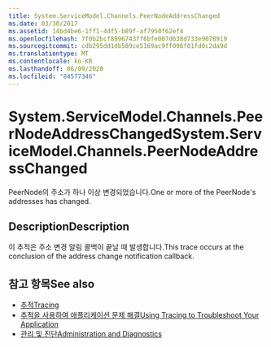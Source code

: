 ```yaml
---
title: System.ServiceModel.Channels.PeerNodeAddressChanged
ms.date: 03/30/2017
ms.assetid: 14bd4be6-1ff1-4df5-b89f-af7950f62ef4
ms.openlocfilehash: 7f0b2bcf8996743ff6bfe007d638d733e9078919
ms.sourcegitcommit: cdb295dd1db589ce5169ac9ff096f01fd0c2da9d
ms.translationtype: MT
ms.contentlocale: ko-KR
ms.lasthandoff: 06/09/2020
ms.locfileid: "84577346"
---
```

# <a name="systemservicemodelchannelspeernodeaddresschanged"></a><span data-ttu-id="08afe-102">System.ServiceModel.Channels.PeerNodeAddressChanged</span><span class="sxs-lookup"><span data-stu-id="08afe-102">System.ServiceModel.Channels.PeerNodeAddressChanged</span></span>
<span data-ttu-id="08afe-103">PeerNode의 주소가 하나 이상 변경되었습니다.</span><span class="sxs-lookup"><span data-stu-id="08afe-103">One or more of the PeerNode's addresses has changed.</span></span>  
  
## <a name="description"></a><span data-ttu-id="08afe-104">Description</span><span class="sxs-lookup"><span data-stu-id="08afe-104">Description</span></span>  
 <span data-ttu-id="08afe-105">이 추적은 주소 변경 알림 콜백이 끝날 때 발생합니다.</span><span class="sxs-lookup"><span data-stu-id="08afe-105">This trace occurs at the conclusion of the address change notification callback.</span></span>  
  
## <a name="see-also"></a><span data-ttu-id="08afe-106">참고 항목</span><span class="sxs-lookup"><span data-stu-id="08afe-106">See also</span></span>

- [<span data-ttu-id="08afe-107">추적</span><span class="sxs-lookup"><span data-stu-id="08afe-107">Tracing</span></span>](index.md)
- [<span data-ttu-id="08afe-108">추적을 사용하여 애플리케이션 문제 해결</span><span class="sxs-lookup"><span data-stu-id="08afe-108">Using Tracing to Troubleshoot Your Application</span></span>](using-tracing-to-troubleshoot-your-application.md)
- [<span data-ttu-id="08afe-109">관리 및 진단</span><span class="sxs-lookup"><span data-stu-id="08afe-109">Administration and Diagnostics</span></span>](../index.md)
